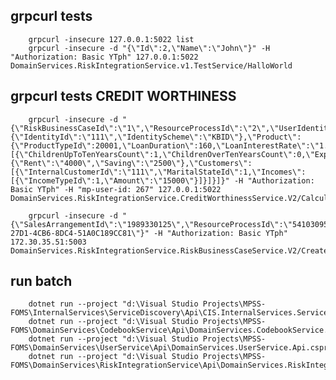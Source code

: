 ﻿## grpcurl tests
        grpcurl -insecure 127.0.0.1:5022 list
        grpcurl -insecure -d "{\"Id\":2,\"Name\":\"John\"}" -H "Authorization: Basic YTph" 127.0.0.1:5022 DomainServices.RiskIntegrationService.v1.TestService/HalloWorld

## grpcurl tests CREDIT WORTHINESS
        grpcurl -insecure -d "{\"RiskBusinessCaseId\":\"1\",\"ResourceProcessId\":\"2\",\"UserIdentity\":{\"IdentityId\":\"111\",\"IdentityScheme\":\"KBID\"},\"Product\":{\"ProductTypeId\":20001,\"LoanDuration\":160,\"LoanInterestRate\":\"1.5\",\"LoanAmount\":1000000,\"LoanPaymentAmount\":1000,\"FixedRatePeriod\":30},\"Households\":[{\"ChildrenUpToTenYearsCount\":1,\"ChildrenOverTenYearsCount\":0,\"ExpensesSummary\":{\"Rent\":\"4000\",\"Saving\":\"2500\"},\"Customers\":[{\"InternalCustomerId\":\"111\",\"MaritalStateId\":1,\"Incomes\":[{\"IncomeTypeId\":1,\"Amount\":\"15000\"}]}]}]}" -H "Authorization: Basic YTph" -H "mp-user-id: 267" 127.0.0.1:5022 DomainServices.RiskIntegrationService.CreditWorthinessService.V2/Calculate

        grpcurl -insecure -d "{\"SalesArrangementId\":\"1989330125\",\"ResourceProcessId\":\"54103095-27D1-4CB6-8DC4-51A0C189CC81\"}" -H "Authorization: Basic YTph" 172.30.35.51:5003 DomainServices.RiskIntegrationService.RiskBusinessCaseService.V2/CreateCase

## run batch
        dotnet run --project "d:\Visual Studio Projects\MPSS-FOMS\InternalServices\ServiceDiscovery\Api\CIS.InternalServices.ServiceDiscovery.Api.csproj"
        dotnet run --project "d:\Visual Studio Projects\MPSS-FOMS\DomainServices\CodebookService\Api\DomainServices.CodebookService.Api.csproj"
        dotnet run --project "d:\Visual Studio Projects\MPSS-FOMS\DomainServices\UserService\Api\DomainServices.UserService.Api.csproj"
        dotnet run --project "d:\Visual Studio Projects\MPSS-FOMS\DomainServices\RiskIntegrationService\Api\DomainServices.RiskIntegrationService.Api.csproj"